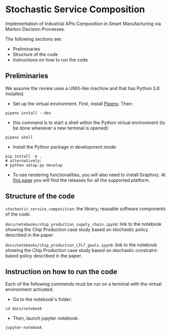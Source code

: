 # Stochastic Service Composition

Implementation of Industrial APIs Composition in Smart Manufacturing via Markov Decision Processes.

The following sections are:
- Preliminaries
- Structure of the code
- Instructions on how to run the code


## Preliminaries

We assume the review uses a UNIX-like machine and that has Python 3.8 installed.

- Set up the virtual environment. 
First, install [Pipenv](https://pipenv-fork.readthedocs.io/en/latest/).
Then:
```
pipenv install --dev
```
                    
- this command is to start a shell within the Python virtual environment (to be done whenever a new terminal is opened):
```
pipenv shell
```

- Install the Python package in development mode:
```
pip install -e .
# alternatively:
# python setup.py develop 
```

- To use rendering functionalities, you will also need to install Graphviz. 
  At [this page](https://www.graphviz.org/download/) you will
  find the releases for all the supported platform.

## Structure of the code 
`stochastic_service_composition`: the library; reusable software components of the code.

`docs/notebooks/chip_production_supply_chain.ipynb`: link to the notebook showing the Chip Production case study based on stochastic policy described in the paper.

`docs/notebooks/chip_production_LTLf_goals.ipynb`: link to the notebook showing the Chip Production case study based on stochastic constraint-based policy described in the paper.

## Instruction on how to run the code

Each of the following commands must be run on a terminal with the virtual environment activated.
- Go to the notebook's folder:
```
cd docs/notebook
```
- Then, launch jupyter notebook:
```
jupyter-notebook
 ```  











